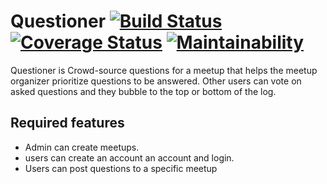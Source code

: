 # Questioner [![Build Status](https://travis-ci.com/vestineugenewimana/Questioner.svg?branch=MeetupAPI)](https://travis-ci.com/vestineugenewimana/Questioner) [![Coverage Status](https://coveralls.io/repos/github/vestineugenewimana/Questioner/badge.svg?branch=MeetupAPI)](https://coveralls.io/github/vestineugenewimana/Questioner?branch=MeetupAPI&kiil-cache=1) [![Maintainability](https://api.codeclimate.com/v1/badges/7b7a510cae44942c3ae3/maintainability)](https://codeclimate.com/github/vestineugenewimana/Questioner/maintainability)

Questioner is Crowd-source questions for a meetup that helps the meetup organizer prioritize
questions to be answered. Other users can vote on asked questions and they bubble to the top or bottom of the log.

## Required features

* Admin can create meetups.
* users can create an account an account and login.
* Users can post questions to a specific meetup
